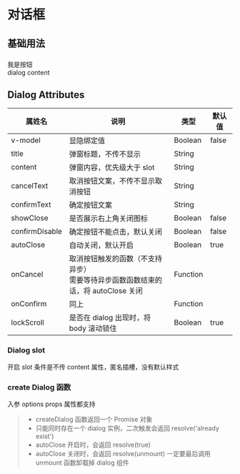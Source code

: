 # 对话框

###

## 基础用法

###

<script setup>
    import { ref } from 'vue'
    let showDialog = ref(false)
    function onClick () {
        showDialog.value = true
    }
    function dialogCancel () {
        console.log('取消按钮点击')
    }
    function dialogConfirm () {
        console.log('确定按钮点击')
    }
</script>
<div>
    <cg-button type="plain-dark" @click="onClick">我是按钮</cg-button>
</div>
<cg-dialog v-model="showDialog" :title="'dialog title'" :showClose="true" cancelText="取消" confirmText="确定" :onCancel="dialogCancel" :onConfirm="dialogConfirm">
    <div>dialog content</div>
</cg-dialog>

## Dialog Attributes

| 属姓名         | 说明                                                                                 | 类型     | 默认值 |
| -------------- | ------------------------------------------------------------------------------------ | -------- | ------ |
| v-model        | 显隐绑定值                                                                           | Boolean  | false  |
| title          | 弹窗标题，不传不显示                                                                 | String   |        |
| content        | 弹窗内容，优先级大于 slot                                                            | String   |        |
| cancelText     | 取消按钮文案，不传不显示取消按钮                                                     | String   |        |
| confirmText    | 确定按钮文案                                                                         | String   |        |
| showClose      | 是否展示右上角关闭图标                                                               | Boolean  | false  |
| confirmDisable | 确定按钮不能点击，默认关闭                                                           | Boolean  | false  |
| autoClose      | 自动关闭，默认开启                                                                   | Boolean  | true   |
| onCancel       | 取消按钮触发的函数（不支持异步）<br/>需要等待异步函数函数结束的话，将 autoClose 关闭 | Function |        |
| onConfirm      | 同上                                                                                 | Function |        |
| lockScroll     | 是否在 dialog 出现时，将 body 滚动锁住                                               | Boolean  | true   |

### Dialog slot

开启 slot 条件是不传 content 属性，匿名插槽，没有默认样式

### create Dialog 函数

入参 options props 属性都支持

> - createDialog 函数返回一个 Promise 对象
> - 只能同时存在一个 dialog 实例，二次触发会返回 resolve('already exist')
> - autoClose 开启时，会返回 resolve(true)
> - autoClose 关闭时，会返回 resolve(unmount) 一定要最后调用 unmount 函数卸载掉 dialog 组件
